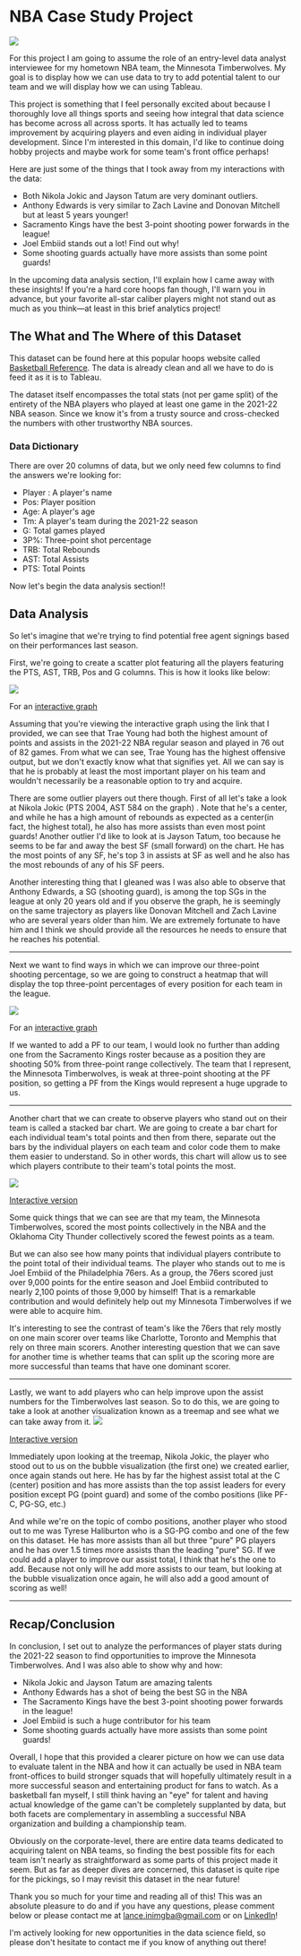 # NBA Case Study Project

<img src="images/Massachusetts Education Project.png?raw=true"/>

For this project I am going to assume the role of an entry-level data analyst interviewee for my hometown NBA team, the Minnesota Timberwolves. My goal is to display how we can use data to try to add potential talent to our team and we will display how we can using Tableau.

This project is something that I feel personally excited about because I thoroughly love all things sports and seeing how integral that data science has become across all across sports. It has actually led to teams improvement by acquiring players and even aiding in individual player development. Since I'm interested in this domain, I'd like to continue doing hobby projects and maybe work for some team's front office perhaps!

Here are just some of the things that I took away from my interactions with the data:

- Both Nikola Jokic and Jayson Tatum are very dominant outliers.
- Anthony Edwards is very similar to Zach Lavine and Donovan Mitchell but at least 5 years younger!
- Sacramento Kings have the best 3-point shooting power forwards in the league!
- Joel Embiid stands out a lot! Find out why!
- Some shooting guards actually have more assists than some point guards!

In the upcoming data analysis section, I'll explain how I came away with these insights! If you're a hard core hoops fan though, I'll warn you in advance, but your favorite all-star caliber players might not stand out as much as you think—at least in this brief analytics project!

## The What and The Where of this Dataset

This dataset can be found here at this popular hoops website called [Basketball Reference](https://www.basketball-reference.com/leagues/NBA_2022_totals.html). The data is already clean and all we have to do is feed it as it is to Tableau.

The dataset itself encompasses the total stats (not per game split) of the entirety of the NBA players who played at least one game in the 2021-22 NBA season. Since we know it's from a trusty source and cross-checked the numbers with other trustworthy NBA sources. 

### Data Dictionary

There are over 20 columns of data, but we only need few columns to find the answers we're looking for:
- Player : A player's name
- Pos: Player position
- Age: A player's age
- Tm: A player's team during the 2021-22 season
- G: Total games played
- 3P%: Three-point shot percentage
- TRB: Total Rebounds
- AST: Total Assists
- PTS: Total Points

Now let's begin the data analysis section!!

## Data Analysis

So let's imagine that we're trying to find potential free agent signings based on their performances last season.

First, we're going to create a scatter plot featuring all the players featuring the PTS, AST, TRB, Pos and G columns. This is how it looks like below:

<img src="images/NBA Project/Bubble.png?raw=true"/>

For an [interactive graph](https://public.tableau.com/views/NBAData_16721838798380/Bubble?:language=en-US&:display_count=n&:origin=viz_share_link)

Assuming that you're viewing the interactive graph using the link that I provided, we can see that Trae Young had both the highest amount of points and assists in the 2021-22 NBA regular season and played in 76 out of 82 games. From what we can see, Trae Young has the highest offensive output, but we don't exactly know what that signifies yet. All we can say is that he is probably at least the most important player on his team and wouldn't necessarily be a reasonable option to try and acquire.

There are some outlier players out there though. First of all let's take a look at Nikola Jokic (PTS 2004, AST 584 on the graph) . Note that he's a center, and while he has a high amount of rebounds as expected as a center(in fact, the highest total), he also has more assists than even most point guards! Another outlier I'd like to look at is Jayson Tatum, too because he seems to be far and away the best SF (small forward) on the chart. He has the most points of any SF, he's top 3 in assists at SF as well and he also has the most rebounds of any of his SF peers.

Another interesting thing that I gleaned was I was also able to observe that Anthony Edwards, a SG (shooting guard), is among the top SGs in the league at only 20 years old and if you observe the graph, he is seemingly on the same trajectory as players like Donovan Mitchell and Zach Lavine who are several years older than him. We are extremely fortunate to have him and I think we should provide all the resources he needs to ensure that he reaches his potential.

---

Next we want to find ways in which we can improve our three-point shooting percentage, so we are going to construct a heatmap that will display the top three-point percentages of every position for each team in the league.

<img src="images/NBA Project/Heatmap.png?raw=true"/>

For an [interactive graph](https://public.tableau.com/views/NBAData_16721838798380/Heatmap?:language=en-US&publish=yes&:display_count=n&:origin=viz_share_link)

If we wanted to add a PF to our team, I would look no further than adding one from the Sacramento Kings roster because as a position they are shooting 50% from three-point range collectively. The team that I represent, the Minnesota Timberwolves, is weak at three-point shooting at the PF position, so getting a PF from the Kings would represent a huge upgrade to us.

---

Another chart that we can create to observe players who stand out on their team is called a stacked bar chart. We are going to create a bar chart for each individual team's total points and then from there, separate out the bars by the individual players on each team and color code them to make them easier to understand. So in other words, this chart will allow us to see which players contribute to their team's total points the most.

<img src="images/NBA Project/StackedBar.png?raw=true"/>

[Interactive version](https://public.tableau.com/views/NBAData_16721838798380/StackedBarChart?:language=en-US&publish=yes&:display_count=n&:origin=viz_share_link)

Some quick things that we can see are that my team, the Minnesota Timberwolves, scored the most points collectively in the NBA and the Oklahoma City Thunder collectively scored the fewest points as a team.

But we can also see how many points that individual players contribute to the point total of their individual teams. The player who stands out to me is Joel Embiid of the Philadelphia 76ers. As a group, the 76ers scored just over 9,000 points for the entire season and Joel Embiid contributed to nearly 2,100 points of those 9,000 by himself! That is a remarkable contribution and would definitely help out my Minnesota Timberwolves if we were able to acquire him.

It's interesting to see the contrast of team's like the 76ers that rely mostly on one main scorer over teams like Charlotte, Toronto and Memphis that rely on three main scorers. Another interesting question that we can save for another time is whether teams that can split up the scoring more are more successful than teams that have one dominant scorer.


---

Lastly, we want to add players who can help improve upon the assist numbers for the Timberwolves last season. So to do this, we are going to take a look at another visualization known as a treemap and see what we can take away from it.
<img src="images/NBA Project/Treemap.png?raw=true"/>

[Interactive version](https://public.tableau.com/app/profile/lance.inimgba/viz/NBAData_16721838798380/Treemap?publish=yes)

Immediately upon looking at the treemap, Nikola Jokic, the player who stood out to us on the bubble visualization (the first one) we created earlier, once again stands out here. He has by far the highest assist total at the C (center) position and has more assists than the top assist leaders for every position except PG (point guard) and some of the combo positions (like PF-C, PG-SG, etc.)

And while we're on the topic of combo positions, another player who stood out to me was Tyrese Haliburton who is a SG-PG combo and one of the few on this dataset. He has more assists than all but three "pure" PG players and he has over 1.5 times more assists than the leading "pure" SG. If we could add a player to improve our assist total, I think that he's the one to add. Because not only will he add more assists to our team, but looking at the bubble visualization once again, he will also add a good amount of scoring as well!

---

## Recap/Conclusion

In conclusion, I set out to analyze the performances of player stats during the 2021-22 season to find opportunities to improve the Minnesota Timberwolves. And I was also able to show why and how:

- Nikola Jokic and Jayson Tatum are amazing talents
- Anthony Edwards has a shot of being the best SG in the NBA
- The Sacramento Kings have the best 3-point shooting power forwards in the league!
- Joel Embiid is such a huge contributor for his team
- Some shooting guards actually have more assists than some point guards!

Overall, I hope that this provided a clearer picture on how we can use data to evaluate talent in the NBA and how it can actually be used in NBA team front-offices to build stronger squads that will hopefully ultimately result in a more successful season and entertaining product for fans to watch. As a basketball fan myself, I still think having an "eye" for talent and having actual knowledge of the game can't be completely supplanted by data, but both facets are complementary in assembling a successful NBA organization and building a championship team.

Obviously on the corporate-level, there are entire data teams dedicated to acquiring talent on NBA teams, so finding the best possible fits for each team isn't nearly as straightforward as some parts of this project made it seem. But as far as deeper dives are concerned, this dataset is quite ripe for the pickings, so I may revisit this dataset in the near future!

Thank you so much for your time and reading all of this! This was an absolute pleasure to do and if you have any questions, please comment below or please contact me at lance.inimgba@gmail.com or on [LinkedIn](https://www.linkedin.com/in/lance-inimgba-65a23a50/)!

I'm actively looking for new opportunities in the data science field, so please don't hesitate to contact me if you know of anything out there!




